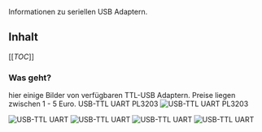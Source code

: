 Informationen zu seriellen USB Adaptern.
## Inhalt
[[_TOC_]]

### Was geht?

hier einige Bilder von verfügbaren TTL-USB Adaptern.
Preise liegen zwischen 1 - 5 Euro.
USB-TTL UART PL3203
<img src="https://cloud.ffhb.de/index.php/s/fXe9j9JAMFRLQsf/preview" title="USB-TTL UART PL3203" />

<img src="https://cloud.ffhb.de/index.php/s/x2WzaaeWx44s3pW/preview" title="USB-TTL UART" />

<img src="https://cloud.ffhb.de/index.php/s/6JXZqaLjSDiQtgy/preview" title="USB-TTL UART" />

<img src="https://cloud.ffhb.de/index.php/s/E84MMBPGjMdzxd7/preview" title="USB-TTL UART" />

<img src="https://cloud.ffhb.de/index.php/s/LJja8Qi9geKRNXT/preview" title="USB-TTL UART" />

